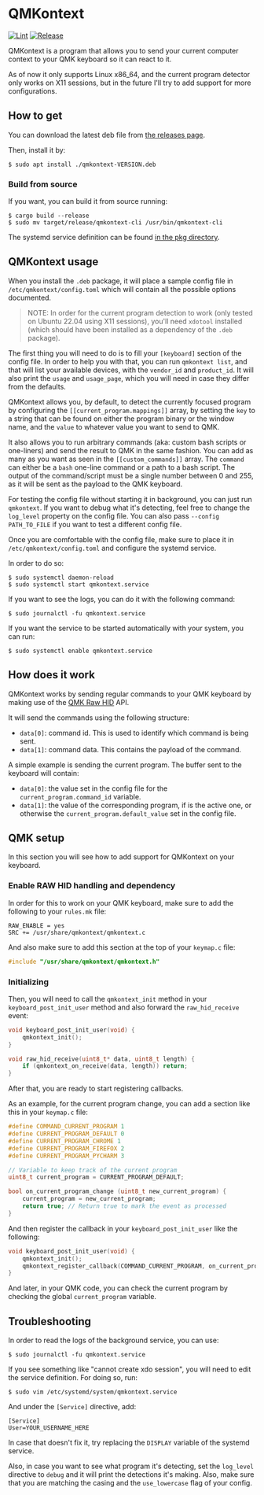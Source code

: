 # QMKontext

[![Lint](https://github.com/cquintana92/qmkontext/actions/workflows/lint.yaml/badge.svg)](https://github.com/cquintana92/qmkontext/actions/workflows/lint.yaml)
[![Release](https://github.com/cquintana92/qmkontext/actions/workflows/release.yaml/badge.svg)](https://github.com/cquintana92/qmkontext/actions/workflows/release.yaml)

QMKontext is a program that allows you to send your current computer context to your QMK keyboard so it can react to it.

As of now it only supports Linux x86_64, and the current program detector only works on X11 sessions, but in the future I'll try to add support for more configurations.

## How to get

You can download the latest deb file from [the releases page](https://github.com/cquintana92/qmkontext/releases/latest).

Then, install it by:

```
$ sudo apt install ./qmkontext-VERSION.deb
```

### Build from source

If you want, you can build it from source running:

```
$ cargo build --release
$ sudo mv target/release/qmkontext-cli /usr/bin/qmkontext-cli
```

The systemd service definition can be found [in the pkg directory](./pkg/qmkontext.service).

## QMKontext usage

When you install the `.deb` package, it will place a sample config file in `/etc/qmkontext/config.toml` which will contain all the possible options documented.

> NOTE: In order for the current program detection to work (only tested on Ubuntu 22.04 using X11 sessions), you'll need `xdotool` installed (which should have been installed as a dependency of the `.deb` package).

The first thing you will need to do is to fill your `[keyboard]` section of the config file. In order to help you with that, you can run `qmkontext list`, and that will list your available devices, with the `vendor_id` and `product_id`.
It will also print the `usage` and `usage_page`, which you will need in case they differ from the defaults.

QMKontext allows you, by default, to detect the currently focused program by configuring the `[[current_program.mappings]]` array, by setting the `key` to a string that can be found on either the program binary or the window name, and the `value` to whatever value you want to send to QMK.

It also allows you to run arbitrary commands (aka: custom bash scripts or one-liners) and send the result to QMK in the same fashion. You can add as many as you want as seen in the `[[custom_commands]]` array. The `command` can either be a `bash` one-line command or a path to a bash script. The output of the command/script must be a single number between 0 and 255, as it will be sent as the payload to the QMK keyboard.

For testing the config file without starting it in background, you can just run `qmkontext`. If you want to debug what it's detecting, feel free to change the `log_level` property on the config file. You can also pass `--config PATH_TO_FILE` if you want to test a different config file.

Once you are comfortable with the config file, make sure to place it in `/etc/qmkontext/config.toml` and configure the systemd service.

In order to do so:

```
$ sudo systemctl daemon-reload
$ sudo systemctl start qmkontext.service
```

If you want to see the logs, you can do it with the following command:

```
$ sudo journalctl -fu qmkontext.service
```

If you want the service to be started automatically with your system, you can run:

```
$ sudo systemctl enable qmkontext.service
```

## How does it work

QMKontext works by sending regular commands to your QMK keyboard by making use of the [QMK Raw HID](https://docs.qmk.fm/#/feature_rawhid) API.

It will send the commands using the following structure:

* `data[0]`: command id. This is used to identify which command is being sent.
* `data[1]`: command data. This contains the payload of the command.

A simple example is sending the current program. The buffer sent to the keyboard will contain:

* `data[0]`: the value set in the config file for the `current_program.command_id` variable.
* `data[1]`: the value of the corresponding program, if is the active one, or otherwise the `current_program.default_value` set in the config file.

## QMK setup

In this section you will see how to add support for QMKontext on your keyboard.

### Enable RAW HID handling and dependency

In order for this to work on your QMK keyboard, make sure to add the following to your `rules.mk` file:

```
RAW_ENABLE = yes
SRC += /usr/share/qmkontext/qmkontext.c
```

And also make sure to add this section at the top of your `keymap.c` file:

```c
#include "/usr/share/qmkontext/qmkontext.h"
```

### Initializing

Then, you will need to call the `qmkontext_init` method in your `keyboard_post_init_user` method and also forward the `raw_hid_receive` event:

```c
void keyboard_post_init_user(void) {
    qmkontext_init();
}

void raw_hid_receive(uint8_t* data, uint8_t length) {
    if (qmkontext_on_receive(data, length)) return;
}
```

After that, you are ready to start registering callbacks.

As an example, for the current program change, you can add a section like this in your `keymap.c` file:

```c
#define COMMAND_CURRENT_PROGRAM 1
#define CURRENT_PROGRAM_DEFAULT 0
#define CURRENT_PROGRAM_CHROME 1
#define CURRENT_PROGRAM_FIREFOX 2
#define CURRENT_PROGRAM_PYCHARM 3

// Variable to keep track of the current program
uint8_t current_program = CURRENT_PROGRAM_DEFAULT;

bool on_current_program_change (uint8_t new_current_program) {
    current_program = new_current_program;
    return true; // Return true to mark the event as processed
} 
```

And then register the callback in your `keyboard_post_init_user` like the following:

```c
void keyboard_post_init_user(void) {
    qmkontext_init();
    qmkontext_register_callback(COMMAND_CURRENT_PROGRAM, on_current_program_change);
}
```

And later, in your QMK code, you can check the current program by checking the global `current_program` variable.

## Troubleshooting

In order to read the logs of the background service, you can use:

```
$ sudo journalctl -fu qmkontext.service
```

If you see something like "cannot create xdo session", you will need to edit the service definition. For doing so, run:

```
$ sudo vim /etc/systemd/system/qmkontext.service
```

And under the `[Service]` directive, add:

```
[Service]
User=YOUR_USERNAME_HERE
```

In case that doesn't fix it, try replacing the `DISPLAY` variable of the systemd service.

Also, in case you want to see what program it's detecting, set the `log_level` directive to `debug` and it will print the detections it's making. Also, make sure that you are matching the casing and the `use_lowercase` flag of your config. 